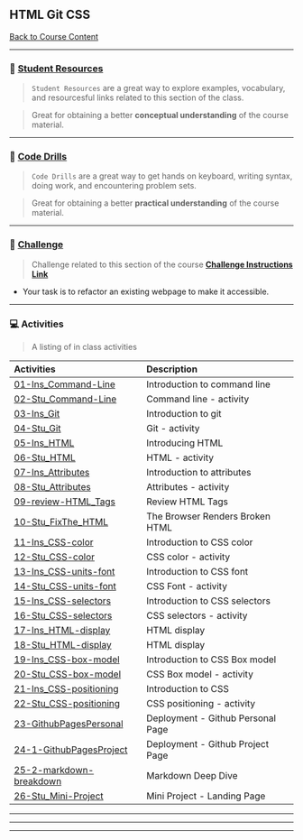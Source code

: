 ## HTML Git CSS
[Back to Course Content](../../README.md)

-----
### :book: **[Student Resources](student-resources/README.md#student-resources)**

> `Student Resources` are a great way to explore examples, vocabulary, and resourcesful links related to this section of the class.

> Great for obtaining a better **conceptual understanding** of the course material. 


------
### :dart: **[Code Drills](code-drills/README.md#dart-code-drills)**

> `Code Drills` are a great way to get hands on keyboard, writing syntax, doing work, and encountering problem sets. 

> Great for obtaining a better **practical understanding** of the course material. 

-----
### :pencil: **[Challenge](challenge/README.md#unit-01-html-css-and-git-homework-portfolio)**

> Challenge related to this section of the course **[Challenge Instructions Link](challenge/README.md#unit-01-html-css-and-git-homework-portfolio)**
- Your task is to refactor an existing webpage to make it accessible. 

-----
### :computer: Activities

> A listing of in class activities

|  Activities |  Description |
|:--	|:--
| [01-Ins_Command-Line](activities/01-Ins_Command-Line) | Introduction to command line |
| [02-Stu_Command-Line](activities/02-Stu_Command-Line) | Command line - activity |
| [03-Ins_Git](activities/03-Ins_Git)  	| Introduction to git |
| [04-Stu_Git](activities/04-Stu_Git)  	| Git - activity |
| [05-Ins_HTML](activities/05-Ins_HTML)  	| Introducing HTML |
| [06-Stu_HTML](activities/06-Stu_HTML)  	| HTML - activity |
| [07-Ins_Attributes](activities/07-Ins_Attributes) | Introduction to attributes |
| [08-Stu_Attributes](activities/08-Stu_Attributes)  	| Attributes - activity |
| [09-review-HTML_Tags](activities/09-review-HTML_Tags)  | Review HTML Tags |
| [10-Stu_FixThe_HTML](activities/10-Stu_FixThe_HTML)  	| The Browser Renders Broken HTML |
| [11-Ins_CSS-color](activities/11-Ins_CSS-color)  | Introduction to CSS color |
| [12-Stu_CSS-color](activities/12-Stu_CSS-color)  	| CSS color - activity |
| [13-Ins_CSS-units-font](activities/13-Ins_CSS-units-font)  	| Introduction to CSS font |
| [14-Stu_CSS-units-font](activities/14-Stu_CSS-units-font)  	| CSS Font - activity |
| [15-Ins_CSS-selectors](activities/15-Ins_CSS-selectors)  	| Introduction to CSS selectors |
| [16-Stu_CSS-selectors](activities/16-Stu_CSS-selectors)  	| CSS selectors - activity |
| [17-Ins_HTML-display](activities/17-Ins_HTML-display)  	| HTML display |
| [18-Stu_HTML-display](activities/18-Stu_HTML-display)  	| HTML display |
| [19-Ins_CSS-box-model](activities/19-Ins_CSS-box-model)  	| Introduction to CSS Box model |
| [20-Stu_CSS-box-model](activities/20-Stu_CSS-box-model)  	|CSS Box model - activity |
| [21-Ins_CSS-positioning](activities/21-Ins_CSS-positioning)  	| Introduction to CSS  |positioning
| [22-Stu_CSS-positioning](activities/22-Stu_CSS-positioning)  	| CSS positioning - activity |
| [23-GithubPagesPersonal](activities/23-GithubPagesPersonal)  	| Deployment - Github Personal Page |
| [24-1-GithubPagesProject](activities/24-1-GithubPagesProject)  	| Deployment - Github Project Page |
| [25-2-markdown-breakdown](activities/25-2-markdown-breakdown)  	| Markdown Deep Dive 
| [26-Stu_Mini-Project](activities/26-Stu_Mini-Project)  	| Mini Project - Landing Page


<hr>
<hr>
<hr>
